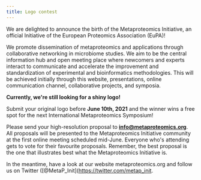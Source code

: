 ```yaml
---
title: Logo contest
---
```


We are delighted to announce the birth of the Metaproteomics Initiative, an official Initiative of the European Proteomics Association (EuPA)!

We promote dissemination of metaproteomics and applications through collaborative networking in microbiome studies. We aim to be the central information hub and open meeting place where newcomers and experts interact to communicate and accelerate the improvement and standardization of experimental and bioinformatics methodologies. This will be achieved initially through this website, presentations, online communication channel, collaborative projects, and symposia.

**Currently, we're still looking for a shiny logo!**

Submit your original logo before **June 10th, 2021** and the winner wins a free spot for the next International Metaproteomics Symposium!

Please send your high-resolution proposal to **info@metaproteomics.org**. All proposals will be presented to the Metaproteomics Initiative community at the first online meeting scheduled mid-June. Everyone who's attending gets to vote for their favourite proposals. Remember, the best proposal is the one that illustrates best what the Metaproteomics Initiative is.

In the meantime, have a look at our website metaproteomics.org and follow us on Twitter ([@MetaP_Init](https://twitter.com/metap_init.
